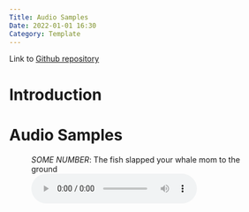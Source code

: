 ```yaml
---
Title: Audio Samples
Date: 2022-01-01 16:30
Category: Template
---
```


Link to [Github repository](https://github.com/Skroko/02466-Corti-AI-Project)

# Introduction


# Audio Samples


<figure>
    <figcaption><em>SOME NUMBER</em>: The fish slapped your whale mom to the ground</figcaption>
<audio
        controls
        src="/audio/test.wav">
            Your browser does not support the
            <code>audio</code> element.
</audio>
</figure>